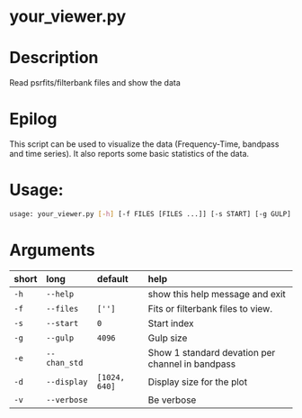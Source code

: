 
your_viewer.py
==============

# Description


Read psrfits/filterbank files and show the data
# Epilog



This script can be used to visualize the data (Frequency-Time, bandpass and time series). It also reports some basic statistics of the data. 


# Usage:


```bash
usage: your_viewer.py [-h] [-f FILES [FILES ...]] [-s START] [-g GULP] [-e] [-d width height] [-v]

```
# Arguments

|short|long|default|help|
| :--- | :--- | :--- | :--- |
|`-h`|`--help`||show this help message and exit|
|`-f`|`--files`|`['']`|Fits or filterbank files to view.|
|`-s`|`--start`|`0`|Start index|
|`-g`|`--gulp`|`4096`|Gulp size|
|`-e`|`--chan_std`||Show 1 standard devation per channel in bandpass|
|`-d`|`--display`|`[1024, 640]`|Display size for the plot|
|`-v`|`--verbose`||Be verbose|

